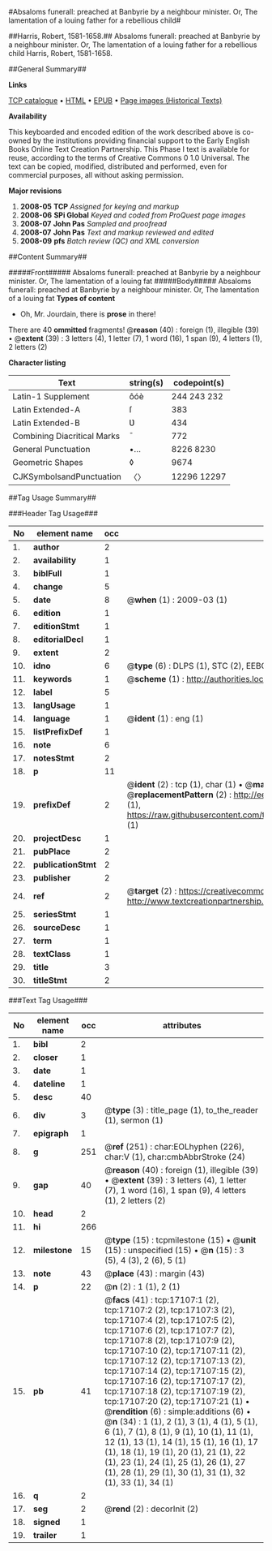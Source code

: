#Absaloms funerall: preached at Banbyrie by a neighbour minister. Or, The lamentation of a louing father for a rebellious child#

##Harris, Robert, 1581-1658.##
Absaloms funerall: preached at Banbyrie by a neighbour minister. Or, The lamentation of a louing father for a rebellious child
Harris, Robert, 1581-1658.

##General Summary##

**Links**

[TCP catalogue](http://www.ota.ox.ac.uk/tcp/)  • 
[HTML](http://tei.it.ox.ac.uk/tcp/Texts-HTML/free/A02/A02685.html)  • 
[EPUB](http://tei.it.ox.ac.uk/tcp/Texts-EPUB/free/A02/A02685.epub) • 
[Page images (Historical Texts)](https://data.historicaltexts.jisc.ac.uk/view?pubId=eebo-99851815e&pageId=eebo-99851815e-17107-1)

**Availability**

This keyboarded and encoded edition of the
	       work described above is co-owned by the institutions
	       providing financial support to the Early English Books
	       Online Text Creation Partnership. This Phase I text is
	       available for reuse, according to the terms of Creative
	       Commons 0 1.0 Universal. The text can be copied,
	       modified, distributed and performed, even for
	       commercial purposes, all without asking permission.

**Major revisions**

1. __2008-05__ __TCP__ *Assigned for keying and markup*
1. __2008-06__ __SPi Global__ *Keyed and coded from ProQuest page images*
1. __2008-07__ __John Pas__ *Sampled and proofread*
1. __2008-07__ __John Pas__ *Text and markup reviewed and edited*
1. __2008-09__ __pfs__ *Batch review (QC) and XML conversion*

##Content Summary##

#####Front#####
Absaloms funerall: preached at Banbyrie by a neighbour minister. Or, The lamentation of a louing fat
#####Body#####
Absaloms funerall: preached at Banbyrie by a neighbour minister. Or, The lamentation of a louing fat
**Types of content**

  * Oh, Mr. Jourdain, there is **prose** in there!

There are 40 **ommitted** fragments! 
 @__reason__ (40) : foreign (1), illegible (39)  •  @__extent__ (39) : 3 letters (4), 1 letter (7), 1 word (16), 1 span (9), 4 letters (1), 2 letters (2)

**Character listing**


|Text|string(s)|codepoint(s)|
|---|---|---|
|Latin-1 Supplement|ôóè|244 243 232|
|Latin Extended-A|ſ|383|
|Latin Extended-B|Ʋ|434|
|Combining             Diacritical Marks|̄|772|
|General Punctuation|•…|8226 8230|
|Geometric Shapes|◊|9674|
|CJKSymbolsandPunctuation|〈〉|12296 12297|

##Tag Usage Summary##

###Header Tag Usage###

|No|element name|occ|attributes|
|---|---|---|---|
|1.|__author__|2||
|2.|__availability__|1||
|3.|__biblFull__|1||
|4.|__change__|5||
|5.|__date__|8| @__when__ (1) : 2009-03 (1)|
|6.|__edition__|1||
|7.|__editionStmt__|1||
|8.|__editorialDecl__|1||
|9.|__extent__|2||
|10.|__idno__|6| @__type__ (6) : DLPS (1), STC (2), EEBO-CITATION (1), PROQUEST (1), VID (1)|
|11.|__keywords__|1| @__scheme__ (1) : http://authorities.loc.gov/ (1)|
|12.|__label__|5||
|13.|__langUsage__|1||
|14.|__language__|1| @__ident__ (1) : eng (1)|
|15.|__listPrefixDef__|1||
|16.|__note__|6||
|17.|__notesStmt__|2||
|18.|__p__|11||
|19.|__prefixDef__|2| @__ident__ (2) : tcp (1), char (1)  •  @__matchPattern__ (2) : ([0-9\-]+):([0-9IVX]+) (1), (.+) (1)  •  @__replacementPattern__ (2) : http://eebo.chadwyck.com/downloadtiff?vid=$1&page=$2 (1), https://raw.githubusercontent.com/textcreationpartnership/Texts/master/tcpchars.xml#$1 (1)|
|20.|__projectDesc__|1||
|21.|__pubPlace__|2||
|22.|__publicationStmt__|2||
|23.|__publisher__|2||
|24.|__ref__|2| @__target__ (2) : https://creativecommons.org/publicdomain/zero/1.0/ (1), http://www.textcreationpartnership.org/docs/. (1)|
|25.|__seriesStmt__|1||
|26.|__sourceDesc__|1||
|27.|__term__|1||
|28.|__textClass__|1||
|29.|__title__|3||
|30.|__titleStmt__|2||


###Text Tag Usage###

|No|element name|occ|attributes|
|---|---|---|---|
|1.|__bibl__|2||
|2.|__closer__|1||
|3.|__date__|1||
|4.|__dateline__|1||
|5.|__desc__|40||
|6.|__div__|3| @__type__ (3) : title_page (1), to_the_reader (1), sermon (1)|
|7.|__epigraph__|1||
|8.|__g__|251| @__ref__ (251) : char:EOLhyphen (226), char:V (1), char:cmbAbbrStroke (24)|
|9.|__gap__|40| @__reason__ (40) : foreign (1), illegible (39)  •  @__extent__ (39) : 3 letters (4), 1 letter (7), 1 word (16), 1 span (9), 4 letters (1), 2 letters (2)|
|10.|__head__|2||
|11.|__hi__|266||
|12.|__milestone__|15| @__type__ (15) : tcpmilestone (15)  •  @__unit__ (15) : unspecified (15)  •  @__n__ (15) : 3 (5), 4 (3), 2 (6), 5 (1)|
|13.|__note__|43| @__place__ (43) : margin (43)|
|14.|__p__|22| @__n__ (2) : 1 (1), 2 (1)|
|15.|__pb__|41| @__facs__ (41) : tcp:17107:1 (2), tcp:17107:2 (2), tcp:17107:3 (2), tcp:17107:4 (2), tcp:17107:5 (2), tcp:17107:6 (2), tcp:17107:7 (2), tcp:17107:8 (2), tcp:17107:9 (2), tcp:17107:10 (2), tcp:17107:11 (2), tcp:17107:12 (2), tcp:17107:13 (2), tcp:17107:14 (2), tcp:17107:15 (2), tcp:17107:16 (2), tcp:17107:17 (2), tcp:17107:18 (2), tcp:17107:19 (2), tcp:17107:20 (2), tcp:17107:21 (1)  •  @__rendition__ (6) : simple:additions (6)  •  @__n__ (34) : 1 (1), 2 (1), 3 (1), 4 (1), 5 (1), 6 (1), 7 (1), 8 (1), 9 (1), 10 (1), 11 (1), 12 (1), 13 (1), 14 (1), 15 (1), 16 (1), 17 (1), 18 (1), 19 (1), 20 (1), 21 (1), 22 (1), 23 (1), 24 (1), 25 (1), 26 (1), 27 (1), 28 (1), 29 (1), 30 (1), 31 (1), 32 (1), 33 (1), 34 (1)|
|16.|__q__|2||
|17.|__seg__|2| @__rend__ (2) : decorInit (2)|
|18.|__signed__|1||
|19.|__trailer__|1||
